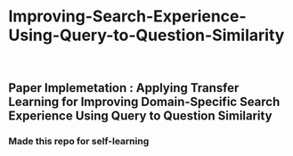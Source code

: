 # Improving-Search-Experience-Using-Query-to-Question-Similarity

<br/>

## Paper Implemetation : Applying Transfer Learning for Improving Domain-Specific Search Experience Using Query to Question Similarity  

### Made this repo for self-learning
